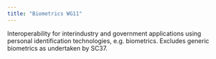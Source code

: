 ```yaml
---
title: "Biometrics WG11"
---
```


Interoperability for interindustry and government applications using personal identification technologies, e.g. biometrics. Excludes generic biometrics as undertaken by SC37.

